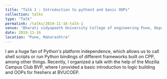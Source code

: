 ```yaml
---
title: "Talk 1 : Introduction to python3 and basic OOPs"
collection: talks
type: "Talk"
permalink: /talks/2019-11-16-talk-1
venue: "Bharati vidyapeeth University College of engineering Pune, Department of Computer engineering"
date: 2019-11-16
location: "Pune, Maharashtra"
---
```

I am a huge fan of Python's platform independence, which allows us to call shell scripts or run Python bindings of different frameworks built on CPP, among other things. Recently, I organized a talk with the help of the Mozilla Campus Club BVP, where I provided a basic introduction to logic building and OOPs for freshers at BVUCOEP.
